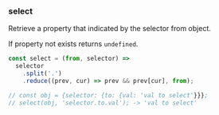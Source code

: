 ### select

Retrieve a property that indicated by the selector from object.

If property not exists returns `undefined`.

```js
const select = (from, selector) =>
  selector
    .split('.')
    .reduce((prev, cur) => prev && prev[cur], from);

// const obj = {selector: {to: {val: 'val to select'}}};
// select(obj, 'selector.to.val'); -> 'val to select'
```
